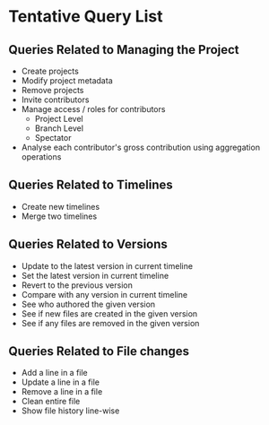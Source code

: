 # Tentative Query List

## Queries Related to Managing the Project
- Create projects
- Modify project metadata
- Remove projects
- Invite contributors
- Manage access / roles for contributors
    - Project Level 
    - Branch Level
    - Spectator
- Analyse each contributor's gross contribution using aggregation operations

## Queries Related to Timelines
- Create new timelines
- Merge two timelines

## Queries Related to Versions
- Update to the latest version in current timeline
- Set the latest version in current timeline 
- Revert to the previous version 
- Compare with any version in current timeline 
- See who authored the given version  
- See if new files are created in the given version
- See if any files are removed in the given version

## Queries Related to File changes
- Add a line in a file
- Update a line in a file
- Remove a line in a file
- Clean entire file
- Show file history line-wise
